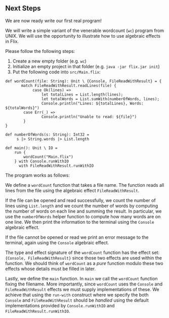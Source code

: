 ## Next Steps

We are now ready write our first real program! 

We will write a simple variant of the venerable wordcount (`wc`) program from
UNIX. We will use the opportunity to illustrate how to use algebraic effects in
Flix.

Please follow the following steps:

1. Create a new empty folder (e.g. `wc`)
2. Initialize an empty project in that folder (e.g. `java -jar flix.jar init`)
3. Put the following code into `src/Main.flix`:

```flix
def wordCount(file: String): Unit \ {Console, FileReadWithResult} = {
       match FileReadWithResult.readLines(file) {
            case Ok(lines) => 
                let totalLines = List.length(lines);
                let totalWords = List.sumWith(numberOfWords, lines);
                Console.println("Lines: ${totalLines}, Words: ${totalWords}")
        case Err(_) => 
                Console.println("Unable to read: ${file}")
        }
}

def numberOfWords(s: String): Int32 = 
     s |> String.words |> List.length

def main(): Unit \ IO = 
    run {
        wordCount("Main.flix")
    } with Console.runWithIO
      with FileReadWithResult.runWithIO

```

The program works as follows:

We define a `wordCount` function that takes a file name. The function reads all
lines from the file using the algebraic effect `FileReadWithResult`.

If the file can be opened and read successfully, we count the number of lines
using `List.length` and we count the number of words by computing the number of
words on each line and summing the result. In particular, we use the
`numberOfWords` helper function to compute how many words are on one line. We
then print the information to the terminal using the `Console` algebraic effect. 

If the file cannot be opened or read we print an error message to the terminal,
again using the `Console` algebraic effect. 

The type and effect signature of the `wordCount` function has the effect set:
`{Console, FileReadWithResult}` since those two effects are used within the
function. We should think of `wordCount` as a _pure_ function modulo these two
effects whose details must be filled in later. 

Lastly, we define the `main` function. In `main` we call the `wordCount`
function fixing the filename. More importantly, since `wordCount` uses the
`Console` and `FileReadWithResult` effects we must supply implementations of
these. We achieve that using the `run-with` construct where we specify the both
`Console` and `FileReadWithResult` should be _handled_ using the default
implementations provided by `Console.runWithIO` and
`FileReadWithResult.runWithIO`. 
